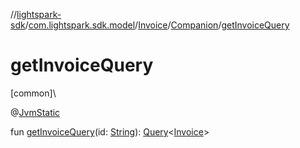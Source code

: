 //[lightspark-sdk](../../../../index.md)/[com.lightspark.sdk.model](../../index.md)/[Invoice](../index.md)/[Companion](index.md)/[getInvoiceQuery](get-invoice-query.md)

# getInvoiceQuery

[common]\

@[JvmStatic](https://kotlinlang.org/api/latest/jvm/stdlib/kotlin.jvm/-jvm-static/index.html)

fun [getInvoiceQuery](get-invoice-query.md)(id: [String](https://kotlinlang.org/api/latest/jvm/stdlib/kotlin/-string/index.html)): [Query](../../../com.lightspark.sdk.requester/-query/index.md)&lt;[Invoice](../index.md)&gt;
